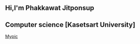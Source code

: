 ## Hi,I'm Phakkawat Jitponsup

## Computer science [Kasetsart University]

[Mypic](./img/S__79609858.jpg)

